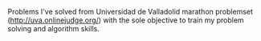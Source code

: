 Problems I've solved from Universidad de Valladolid marathon 
problemset (http://uva.onlinejudge.org/) with the sole objective to train
my problem solving and algorithm skills.
